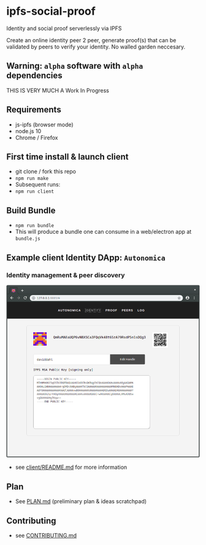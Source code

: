 # ipfs-social-proof

Identity and social proof serverlessly via IPFS

Create an online identity peer 2 peer, generate proof(s) that can be validated by peers to verify your identity. No walled garden neccesary.

## Warning: `alpha` software with `alpha` dependencies

THIS IS VERY MUCH A Work In Progress

## Requirements

* js-ipfs (browser mode)
* node.js 10
* Chrome / Firefox

## First time install & launch client

* git clone / fork this repo
* `npm run make`
* Subsequent runs:
* `npm run client`

## Build Bundle

* `npm run bundle`
* This will produce a bundle one can consume in a web/electron app at `bundle.js`

## Example client Identity DApp: `Autonomica`

### Identity management & peer discovery

![Alt Identity](client/screenshots/identity.png?raw=true "Identity")

* see [client/README.md](client/README.md) for more information

## Plan

* See [PLAN.md](PLAN.md) (preliminary plan & ideas scratchpad)

## Contributing

* see [CONTRIBUTING.md](CONTRIBUTING.md)

